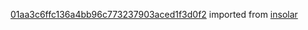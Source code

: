 [01aa3c6ffc136a4bb96c773237903aced1f3d0f2](https://github.com/insolar/insolar/commit/01aa3c6ffc136a4bb96c773237903aced1f3d0f2) imported from [insolar](https://github.com/insolar/insolar)
